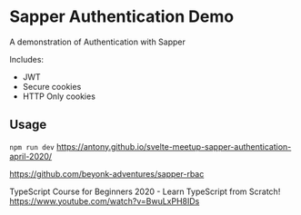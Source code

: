 # Sapper Authentication Demo

A demonstration of Authentication with Sapper

Includes:

* JWT
* Secure cookies
* HTTP Only cookies

## Usage

`npm run dev`
https://antony.github.io/svelte-meetup-sapper-authentication-april-2020/


https://github.com/beyonk-adventures/sapper-rbac


TypeScript Course for Beginners 2020 - Learn TypeScript from Scratch!
https://www.youtube.com/watch?v=BwuLxPH8IDs
